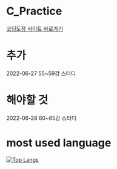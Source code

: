 # C_Practice  
[코딩도장 사이트 바로가기](https://dojang.io/)

# 추가
2022-06-27 55~59강 스터디

# 해야할 것
2022-06-28 60~65강 스터디

# most used language
[![Top Langs](https://github-readme-stats.vercel.app/api/top-langs/?username=heejae101)](https://github.com/heejae101/github-readme-stats)  
